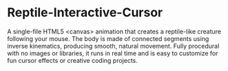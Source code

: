 # Reptile-Interactive-Cursor
A single-file HTML5 &lt;canvas> animation that creates a reptile-like creature following your mouse. The body is made of connected segments using inverse kinematics, producing smooth, natural movement. Fully procedural with no images or libraries, it runs in real time and is easy to customize for fun cursor effects or creative coding projects.
